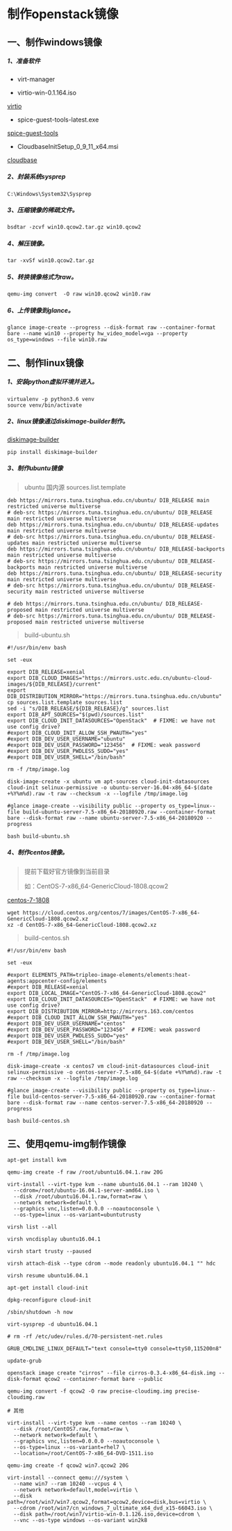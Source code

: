 # 制作openstack镜像

## 一、制作windows镜像

##### 1、准备软件

* virt-manager

* virtio-win-0.1.164.iso

[virtio](https://fedorapeople.org/groups/virt/virtio-win/direct-downloads/archive-virtio/virtio-win-0.1.164-1/virtio-win-0.1.164.iso)

* spice-guest-tools-latest.exe

[spice-guest-tools](https://www.spice-space.org/download/binaries/spice-guest-tools/spice-guest-tools-latest.exe)

* CloudbaseInitSetup_0_9_11_x64.msi

[cloudbase](https://cloudbase.it/cloudbase-init/)

##### 2、封装系统sysprep

```
C:\Windows\System32\Sysprep
```

##### 3、压缩镜像的稀疏文件。

```
bsdtar -zcvf win10.qcow2.tar.gz win10.qcow2
```

##### 4、解压镜像。

```
tar -xvSf win10.qcow2.tar.gz
```

##### 5、转换镜像格式为raw。

```
qemu-img convert  -O raw win10.qcow2 win10.raw
```

##### 6、上传镜像到glance。

```
glance image-create --progress --disk-format raw --container-format bare --name win10 --property hw_video_model=vga --property  os_type=windows --file win10.raw
```

## 二、制作linux镜像

##### 1、安装python虚拟环境并进入。

```
virtualenv -p python3.6 venv
source venv/bin/activate
```

##### 2、linux镜像通过diskimage-builder制作。

[diskimage-builder](https://docs.openstack.org/diskimage-builder/latest/)

```
pip install diskimage-builder
```

##### 3、制作ubuntu镜像

> ubuntu 国内源 sources.list.template

```
deb https://mirrors.tuna.tsinghua.edu.cn/ubuntu/ DIB_RELEASE main restricted universe multiverse
# deb-src https://mirrors.tuna.tsinghua.edu.cn/ubuntu/ DIB_RELEASE main restricted universe multiverse
deb https://mirrors.tuna.tsinghua.edu.cn/ubuntu/ DIB_RELEASE-updates main restricted universe multiverse
# deb-src https://mirrors.tuna.tsinghua.edu.cn/ubuntu/ DIB_RELEASE-updates main restricted universe multiverse
deb https://mirrors.tuna.tsinghua.edu.cn/ubuntu/ DIB_RELEASE-backports main restricted universe multiverse
# deb-src https://mirrors.tuna.tsinghua.edu.cn/ubuntu/ DIB_RELEASE-backports main restricted universe multiverse
deb https://mirrors.tuna.tsinghua.edu.cn/ubuntu/ DIB_RELEASE-security main restricted universe multiverse
# deb-src https://mirrors.tuna.tsinghua.edu.cn/ubuntu/ DIB_RELEASE-security main restricted universe multiverse

# deb https://mirrors.tuna.tsinghua.edu.cn/ubuntu/ DIB_RELEASE-proposed main restricted universe multiverse
# deb-src https://mirrors.tuna.tsinghua.edu.cn/ubuntu/ DIB_RELEASE-proposed main restricted universe multiverse
```

> build-ubuntu.sh

```
#!/usr/bin/env bash

set -eux

export DIB_RELEASE=xenial
export DIB_CLOUD_IMAGES="https://mirrors.ustc.edu.cn/ubuntu-cloud-images/${DIB_RELEASE}/current"
export DIB_DISTRIBUTION_MIRROR="https://mirrors.tuna.tsinghua.edu.cn/ubuntu"
cp sources.list.template sources.list
sed -i "s/DIB_RELEASE/${DIB_RELEASE}/g" sources.list
export DIB_APT_SOURCES="$(pwd)/sources.list"
export DIB_CLOUD_INIT_DATASOURCES="OpenStack"  # FIXME: we have not use config drive?
#export DIB_CLOUD_INIT_ALLOW_SSH_PWAUTH="yes"
#export DIB_DEV_USER_USERNAME="ubuntu"
#export DIB_DEV_USER_PASSWORD="123456"  # FIXME: weak password
#export DIB_DEV_USER_PWDLESS_SUDO="yes"
#export DIB_DEV_USER_SHELL="/bin/bash"

rm -f /tmp/image.log

disk-image-create -x ubuntu vm apt-sources cloud-init-datasources cloud-init selinux-permissive -o ubuntu-server-16.04-x86_64-$(date +%Y%m%d).raw -t raw --checksum -x --logfile /tmp/image.log

#glance image-create --visibility public --property os_type=linux--file build-ubuntu-server-7.5-x86_64-20180920.raw --container-format bare --disk-format raw --name ubuntu-server-7.5-x86_64-20180920 --progress
```

```
bash build-ubuntu.sh
```

##### 4、制作centos镜像。

> 提前下载好官方镜像到当前目录
>
> 如：CentOS-7-x86_64-GenericCloud-1808.qcow2

[centos-7-1808](https://cloud.centos.org/centos/7/images/CentOS-7-x86_64-GenericCloud-1808.qcow2.xz)

```
wget https://cloud.centos.org/centos/7/images/CentOS-7-x86_64-GenericCloud-1808.qcow2.xz
xz -d CentOS-7-x86_64-GenericCloud-1808.qcow2.xz
```

> build-centos.sh

```
#!/usr/bin/env bash

set -eux

#export ELEMENTS_PATH=tripleo-image-elements/elements:heat-agents:appcenter-config/elements
#export DIB_RELEASE=xenial
export DIB_LOCAL_IMAGE="CentOS-7-x86_64-GenericCloud-1808.qcow2" 
export DIB_CLOUD_INIT_DATASOURCES="OpenStack"  # FIXME: we have not use config drive?
export DIB_DISTRIBUTION_MIRROR=http://mirrors.163.com/centos
#export DIB_CLOUD_INIT_ALLOW_SSH_PWAUTH="yes"
#export DIB_DEV_USER_USERNAME="centos"
#export DIB_DEV_USER_PASSWORD="123456"  # FIXME: weak password
#export DIB_DEV_USER_PWDLESS_SUDO="yes"
#export DIB_DEV_USER_SHELL="/bin/bash"

rm -f /tmp/image.log

disk-image-create -x centos7 vm cloud-init-datasources cloud-init selinux-permissive -o centos-server-7.5-x86_64-$(date +%Y%m%d).raw -t raw --checksum -x --logfile /tmp/image.log

#glance image-create --visibility public --property os_type=linux--file build-centos-server-7.5-x86_64-20180920.raw --container-format bare --disk-format raw --name centos-server-7.5-x86_64-20180920 --progress
```

```
bash build-centos.sh
```

## 三、使用qemu-img制作镜像

```
apt-get install kvm

qemu-img create -f raw /root/ubuntu16.04.1.raw 20G

virt-install --virt-type kvm --name ubuntu16.04.1 --ram 10240 \
  --cdrom=/root/ubuntu-16.04.1-server-amd64.iso \
  --disk /root/ubuntu16.04.1.raw,format=raw \
  --network network=default \
  --graphics vnc,listen=0.0.0.0 --noautoconsole \
  --os-type=linux --os-variant=ubuntutrusty

virsh list --all

virsh vncdisplay ubuntu16.04.1

virsh start trusty --paused

virsh attach-disk --type cdrom --mode readonly ubuntu16.04.1 "" hdc

virsh resume ubuntu16.04.1

apt-get install cloud-init

dpkg-reconfigure cloud-init

/sbin/shutdown -h now

virt-sysprep -d ubuntu16.04.1

# rm -rf /etc/udev/rules.d/70-persistent-net.rules

GRUB_CMDLINE_LINUX_DEFAULT="text console=tty0 console=ttyS0,115200n8"

update-grub

openstack image create "cirros" --file cirros-0.3.4-x86_64-disk.img --disk-format qcow2 --container-format bare --public

qemu-img convert -f qcow2 -O raw precise-cloudimg.img precise-cloudimg.raw

# 其他

virt-install --virt-type kvm --name centos --ram 10240 \
  --disk /root/CentOS7.raw,format=raw \
  --network network=default \
  --graphics vnc,listen=0.0.0.0 --noautoconsole \
  --os-type=linux --os-variant=rhel7 \
  --location=/root/CentOS-7-x86_64-DVD-1511.iso

qemu-img create -f qcow2 win7.qcow2 20G

virt-install --connect qemu:///system \
  --name win7 --ram 10240 --vcpus 4 \
  --network network=default,model=virtio \
  --disk path=/root/win7/win7.qcow2,format=qcow2,device=disk,bus=virtio \
  --cdrom /root/win7/cn_windows_7_ultimate_x64_dvd_x15-66043.iso \
  --disk path=/root/win7/virtio-win-0.1.126.iso,device=cdrom \
  --vnc --os-type windows --os-variant win2k8
```

